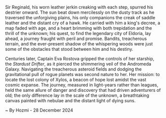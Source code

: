
Sir Reginald, his worn leather jerkin creaking with each step, spurred his destrier onward.  The sun beat down mercilessly on the dusty track as he traversed the unforgiving plains, his only companions the creak of saddle leather and the distant cry of a hawk.  He carried with him a king's decree, a map faded with age, and a heart brimming with both trepidation and the thrill of the unknown; his quest, to find the legendary city of Eldoria, lay ahead, a journey fraught with peril and promise. Bandits, treacherous terrain, and the ever-present shadow of the whispering woods were just some of the obstacles that stood between him and his destiny.


Centuries later, Captain Eva Rostova gripped the controls of her starship, the *Stardust Drifter*, as it pierced the shimmering veil of the Andromeda Galaxy.  Navigating the treacherous asteroid fields and dodging the gravitational pull of rogue planets was second nature to her.  Her mission: to locate the lost colony of Xylos, a beacon of hope lost amidst the vast cosmic expanse.  The journey, measured in light-years rather than leagues, held the same allure of danger and discovery that had driven adventurers of old; the only difference lay in the scale of the unknown, a breathtaking canvas painted with nebulae and the distant light of dying suns.

~ By Hozmi - 28 December 2024
